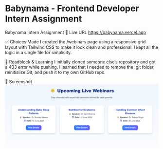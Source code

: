 # Babynama - Frontend Developer Intern Assignment

Babynama Intern Assignment
🔗 Live URL
https://babynama.vercel.app

✅ Choices Made
I created the /webinars page using a responsive grid layout with Tailwind CSS to make it look clean and professional. I kept all the logic in a single file for simplicity.

🧠 Roadblock & Learning
I initially cloned someone else’s repository and got a 403 error while pushing. I learned that I needed to remove the .git folder, reinitialize Git, and push it to my own GitHub repo.

📸 Screenshot
![Webinar UI](./Screenshot.png)
